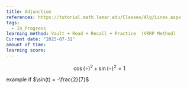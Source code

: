```yaml
---
title: Adjunction
references: https://tutorial.math.lamar.edu/Classes/Alg/Lines.aspx
tags:
  - In_Progress
learning method: Vault + Read + Recall + Practice  (VRRP Method)
Current date: "2025-07-31"
amount of time: 
learning score:
---
```


$$
\cos(\circ)^2  + \sin (\circ)^2  = 1  
$$


example if $\sin(t) = -\frac{2}{7}$ 